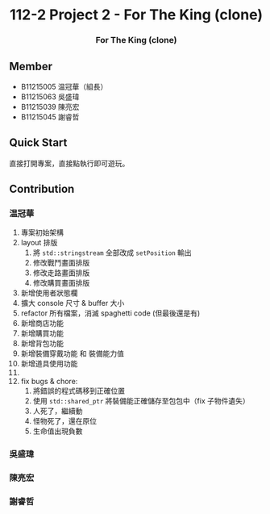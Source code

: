 <div align="center">

# 112-2 Project 2 - For The King (clone)

### For The King (clone)

</div>


## Member
* B11215005 温冠華（組長）
* B11215063 吳盛瑋
* B11215039 陳亮宏
* B11215045 謝睿哲

## Quick Start
直接打開專案，直接點執行即可遊玩。

## Contribution

### 温冠華
1. 專案初始架構
2. layout 排版
    1. 將 `std::stringstream` 全部改成 `setPosition` 輸出
    2. 修改戰鬥畫面排版
    3. 修改走路畫面排版
    4. 修改購買畫面排版
3. 新增使用者狀態欄
4. 擴大 console 尺寸 & buffer 大小
5. refactor 所有檔案，消滅 spaghetti code (但最後還是有)
6. 新增商店功能
7. 新增購買功能
8. 新增背包功能
9. 新增裝備穿戴功能 和 裝備能力值
10. 新增道具使用功能
11. 
4. fix bugs & chore:
    1. 將錯誤的程式碼移到正確位置
    2. 使用 `std::shared_ptr` 將裝備能正確儲存至包包中（fix 子物件遺失）
    3. 人死了，繼續動
    4. 怪物死了，還在原位
    5. 生命值出現負數

### 吳盛瑋

### 陳亮宏

### 謝睿哲